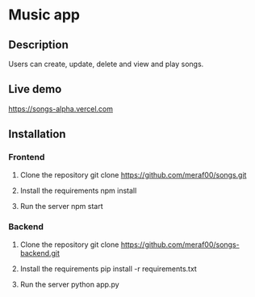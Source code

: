 # Music app

## Description

Users can create, update, delete and view and play songs.

## Live demo
https://songs-alpha.vercel.com


## Installation

### Frontend

1. Clone the repository
   git clone https://github.com/meraf00/songs.git

2. Install the requirements
   npm install

3. Run the server
   npm start

### Backend

1. Clone the repository
   git clone https://github.com/meraf00/songs-backend.git

2. Install the requirements
   pip install -r requirements.txt

3. Run the server
   python app.py
